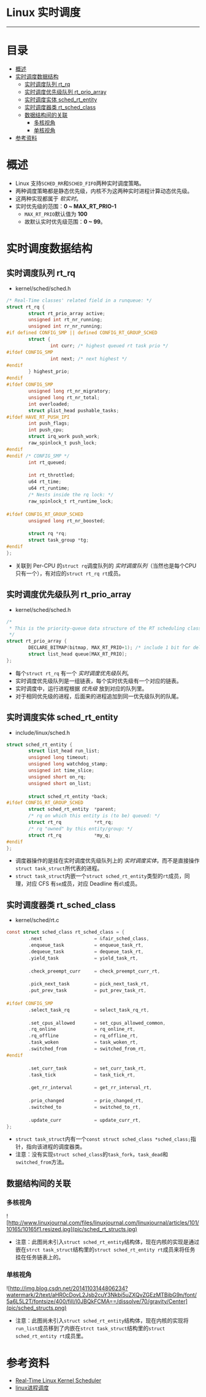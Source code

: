 # Linux 实时调度
***
# 目录

- [概述](#概述)
- [实时调度数据结构](#实时调度数据结构)
	- [实时调度队列 rt_rq](#实时调度队列-rtrq)
	- [实时调度优先级队列 rt_prio_array](#实时调度优先级队列-rtprioarray)
	- [实时调度实体 sched_rt_entity](#实时调度实体-schedrtentity)
	- [实时调度器类 rt_sched_class](#实时调度器类-rtschedclass)
	- [数据结构间的关联](#数据结构间的关联)
		- [多核视角](#多核视角)
		- [单核视角](#单核视角)
- [参考资料](#参考资料)

# 概述
* Linux 支持`SCHED_RR`和`SCHED_FIFO`两种实时调度策略。
* 两种调度策略都是静态优先级，内核不为这两种实时进程计算动态优先级。
* 这两种实现都属于 *软实时*。
* 实时优先级的范围：**0 ~ MAX_RT_PRIO-1**
  * `MAX_RT_PRIO`默认值为 **100**
  * 故默认实时优先级范围：**0 ~ 99**。

# 实时调度数据结构

## 实时调度队列 rt_rq
* kernel/sched/sched.h
```c
/* Real-Time classes' related field in a runqueue: */
struct rt_rq {
        struct rt_prio_array active;
        unsigned int rt_nr_running;
        unsigned int rr_nr_running;
#if defined CONFIG_SMP || defined CONFIG_RT_GROUP_SCHED
        struct {
                int curr; /* highest queued rt task prio */
#ifdef CONFIG_SMP
                int next; /* next highest */
#endif
        } highest_prio;
#endif
#ifdef CONFIG_SMP
        unsigned long rt_nr_migratory;
        unsigned long rt_nr_total;
        int overloaded;
        struct plist_head pushable_tasks;
#ifdef HAVE_RT_PUSH_IPI
        int push_flags;
        int push_cpu;
        struct irq_work push_work;
        raw_spinlock_t push_lock;
#endif
#endif /* CONFIG_SMP */
        int rt_queued;

        int rt_throttled;
        u64 rt_time;
        u64 rt_runtime;
        /* Nests inside the rq lock: */
        raw_spinlock_t rt_runtime_lock;

#ifdef CONFIG_RT_GROUP_SCHED
        unsigned long rt_nr_boosted;

        struct rq *rq;
        struct task_group *tg;
#endif
};
```
* 关联到 Per-CPU 的`struct rq`调度队列的 *实时调度队列*（当然也是每个CPU只有一个），有对应的`struct rt_rq rt`成员。

## 实时调度优先级队列 rt_prio_array
* kernel/sched/sched.h
```c
/*
 * This is the priority-queue data structure of the RT scheduling class:
 */
struct rt_prio_array {
        DECLARE_BITMAP(bitmap, MAX_RT_PRIO+1); /* include 1 bit for delimiter */
        struct list_head queue[MAX_RT_PRIO];
};
```
* 每个`struct rt_rq` 有一个 *实时调度优先级队列*。
* 实时调度优先级队列是一组链表，每个实时优先级有一个对应的链表。
* 实时调度中，运行进程根据 *优先级* 放到对应的队列里。
* 对于相同优先级的进程，后面来的进程追加到同一优先级队列的队尾。

## 实时调度实体 sched_rt_entity
* include/linux/sched.h
```c
struct sched_rt_entity {
        struct list_head run_list;
        unsigned long timeout;
        unsigned long watchdog_stamp;
        unsigned int time_slice;
        unsigned short on_rq;
        unsigned short on_list;

        struct sched_rt_entity *back;
#ifdef CONFIG_RT_GROUP_SCHED
        struct sched_rt_entity  *parent;
        /* rq on which this entity is (to be) queued: */
        struct rt_rq            *rt_rq;
        /* rq "owned" by this entity/group: */
        struct rt_rq            *my_q;
#endif
};
```
* 调度器操作的是挂在实时调度优先级队列上的 *实时调度实体*，而不是直接操作`struct task_struct`所代表的进程。
* `struct task_struct`内嵌一个`struct sched_rt_entity`类型的`rt`成员，同理，对应 CFS 有`se`成员，对应 Deadline 有`dl`成员。

## 实时调度器类 rt_sched_class
* kernel/sched/rt.c
```c
const struct sched_class rt_sched_class = {
        .next                   = &fair_sched_class,
        .enqueue_task           = enqueue_task_rt,
        .dequeue_task           = dequeue_task_rt,
        .yield_task             = yield_task_rt,

        .check_preempt_curr     = check_preempt_curr_rt,

        .pick_next_task         = pick_next_task_rt,
        .put_prev_task          = put_prev_task_rt,

#ifdef CONFIG_SMP
        .select_task_rq         = select_task_rq_rt,

        .set_cpus_allowed       = set_cpus_allowed_common,
        .rq_online              = rq_online_rt,
        .rq_offline             = rq_offline_rt,
        .task_woken             = task_woken_rt,
        .switched_from          = switched_from_rt,
#endif

        .set_curr_task          = set_curr_task_rt,
        .task_tick              = task_tick_rt,

        .get_rr_interval        = get_rr_interval_rt,

        .prio_changed           = prio_changed_rt,
        .switched_to            = switched_to_rt,

        .update_curr            = update_curr_rt,
};
```
* `struct task_struct`内有一个`const struct sched_class *sched_class;`指针，指向该进程的调度器类。
* 注意：没有实现`struct sched_class`的`task_fork`，`task_dead`和`switched_from`方法。

## 数据结构间的关联

### 多核视角
![http://www.linuxjournal.com/files/linuxjournal.com/linuxjournal/articles/101/10165/10165f1.resized.jpg](pic/sched_rt_structs.jpg)
* 注意：此图尚未引入`struct sched_rt_entity`结构体，现在内核的实现是通过嵌在`strct task_struct`结构里的`struct sched_rt_entity rt`成员来将任务挂在任务链表上的。

### 单核视角
![http://img.blog.csdn.net/20141103144806234?watermark/2/text/aHR0cDovL2Jsb2cuY3Nkbi5uZXQvZGEzMTBibG9n/font/5a6L5L2T/fontsize/400/fill/I0JBQkFCMA==/dissolve/70/gravity/Center](pic/sched_structs.png)
* 注意：此图尚未引入`struct sched_rt_entity`结构体，现在内核的实现将`run_list`成员移到了内嵌在`strct task_struct`结构里的`struct sched_rt_entity rt`成员里。



# 参考资料
- [Real-Time Linux Kernel Scheduler](http://www.linuxjournal.com/magazine/real-time-linux-kernel-scheduler)
- [linux进程调度](http://lib.csdn.net/article/linux/39622)
